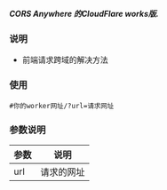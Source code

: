 ##### CORS Anywhere 的CloudFlare works版.

### 说明
- 前端请求跨域的解决方法

### 使用
```
#你的worker网址/?url=请求网址
```

### 参数说明

| 参数  | 说明 |
| ------------ | ------------ |
| url | 请求的网址 |